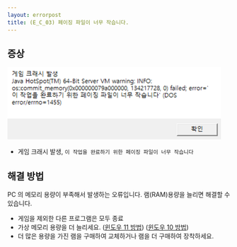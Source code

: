 ```yaml
---
layout: errorpost
title: (E_C_03) 페이징 파일이 너무 작습니다.
---
```


## 증상

![](/assets/E_C_03_01.png)

- 게임 크래시 발생, `이 작업을 완료하기 위한 페이징 파일이 너무 작습니다`

## 해결 방법

PC 의 메모리 용량이 부족해서 발생하는 오류입니다. 램(RAM)용량을 늘리면 해결할 수 있습니다.

- 게임을 제외한 다른 프로그램은 모두 종료
- 가상 메모리 용량을 더 늘리세요. ([윈도우 11 방법](https://comeinsidebox.com/virtual-memory/)) ([윈도우 10 방법](https://prolite.tistory.com/1089))
- 더 많은 용량을 가진 램을 구매하여 교체하거나 램을 더 구매하여 장착하세요.